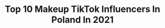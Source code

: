 ---
title: Top 10 Makeup TikTok Influencers In Poland In 2021
description: >-
  Find top makeup TikTok influencers in Poland in 2021. Most popular hashtags: #makeup #fyp #makeupartist #dc.
platform: TikTok
hits: 178
text_top: Analyze the best TikTok accounts on inBeat.
text_bottom: Our search engine aggregates 178 TikTok influencers like this in Poland for you to pitch.
profiles:
  - username: "aighty.aphrodite"
    fullname: >-
      aighty.aphrodite
    bio: >-
      ✨20✨(she/they) ✨♎️♌♌✨ ✨witch and makeup lover✨ hi, i just really love u all
    location: "Poland"
    followers: 26600
    engagement: 1929
    commentsToLikes: 0.018205
    id: ck9c655xiqwm40j7838ipwkwl
    verified: false
    hashtags: "#fyp, #lesbian, #wholesome, #eyeliner"
  - username: "skrzaciatapeta"
    fullname: >-
      skrzaciatapeta
    bio: >-
      @skrzaciatapeta instagram makeup idea credits always on insta she/her 18 🇵🇱
    location: "Poland"
    followers: 22300
    engagement: 1882
    commentsToLikes: 0.015506
    id: ck83k47nb979l0j780uws8p3h
    verified: false
    hashtags: "#atla, #amongus, #makeup, #impostor"
  - username: "weraaaw"
    fullname: >-
      Weronika Wróblewska
    bio: >-
      Makeup and SFX artist based in Warsaw🇵🇱 Follow me on insta: Weraaaw 😜
    location: "Poland"
    followers: 158100
    engagement: 1587
    commentsToLikes: 0.011404
    id: ck9016rhcbdg00j7838tedet1
    verified: true
    hashtags: "#tinyfacechallenge, #halloweenathome, #proudheart, #makeuptutorial"
  - username: "sylwiasadochmua"
    fullname: >-
      Sylwia Sadoch
    bio: >-
      #makeupfreak 🔥💄 #doglover 🐶 Kodi’s mum ✌🏻 More on my IG: @sylwiasadochmua
    location: "Poland"
    followers: 17100
    engagement: 1551
    commentsToLikes: 0.031758
    id: ck9nb2hzjann30j78o1c3muwi
    verified: false
    hashtags: "#makeuptutorial, #dlaciebie, #mua, #acrylicpainting"
  - username: "m_upnastus"
    fullname: >-
      Anastazja Wilk
    bio: >-
      17 years 🇵🇱 MAKEUP 📭mupnastus03@wp.pl
    location: "Poland"
    followers: 31000
    engagement: 1163
    commentsToLikes: 0.019072
    id: cka6mh8ga76c50i786lu010cy
    verified: false
    hashtags: "#tiktoktrends, #polishgirls, #youareawesome, #halloween"
  - username: "martyna.guzda"
    fullname: >-
      Martyna Gużda
    bio: >-
      Makeup tutorials ✨
    location: "Poland"
    followers: 17500
    engagement: 1091
    commentsToLikes: 0.007227
    id: ck9nuf6qcmuqy0j78iml0sfi5
    verified: false
    hashtags: "#fyp, #foryou, #dlaciebie, #makeup"
  - username: "inchidris"
    fullname: >-
      inchidris
    bio: >-
      🏡 Olsztyn 💋 ig @inchidris 💄 #makeupartist ⬇️Zagłosuj na mnie ⬇️
    location: "Poland"
    followers: 45400
    engagement: 1283
    commentsToLikes: 0.016549
    id: cka5zmq49nejf0i785zvlkw47
    verified: false
    hashtags: "#pierrerene, #makijaz, #praca, #makeupartist"
  - username: "emilkeee"
    fullname: >-
      Ewelina Milke
    bio: >-
      Makeup Artist Makeup tutorials but sometimes I go crazy Instagram: milke_makeup
    location: "Poland"
    followers: 15400
    engagement: 981
    commentsToLikes: 0.023047
    id: ckb9qgruzmbjz0j23389vmy7f
    verified: false
    hashtags: "#fyp, #dc, #anastasiabeverlyhills, #wingliner"
  - username: "julkabilska"
    fullname: >-
      Julia Bilska
    bio: >-
      17, model and a makeup lover Instagram: julkabilska
    location: "Poland"
    followers: 26200
    engagement: 1034
    commentsToLikes: 0.014275
    id: ckdc8fiawi2fc0j236pkkeoyn
    verified: false
    hashtags: "#makeuptutorial, #viral, #dlaciebie, #makeup"
  - username: "panikatarzyna__"
    fullname: >-
      PaniKatarzyna
    bio: >-
      Future mommy & MakeUp Artist
    location: "Poland"
    followers: 6086
    engagement: 401
    commentsToLikes: 0.016136
    id: cka6867cinkki0i782xm5z6s3
    verified: false
    hashtags: "#tiktokpoland, #viral, #pitbull, #fyp"
---